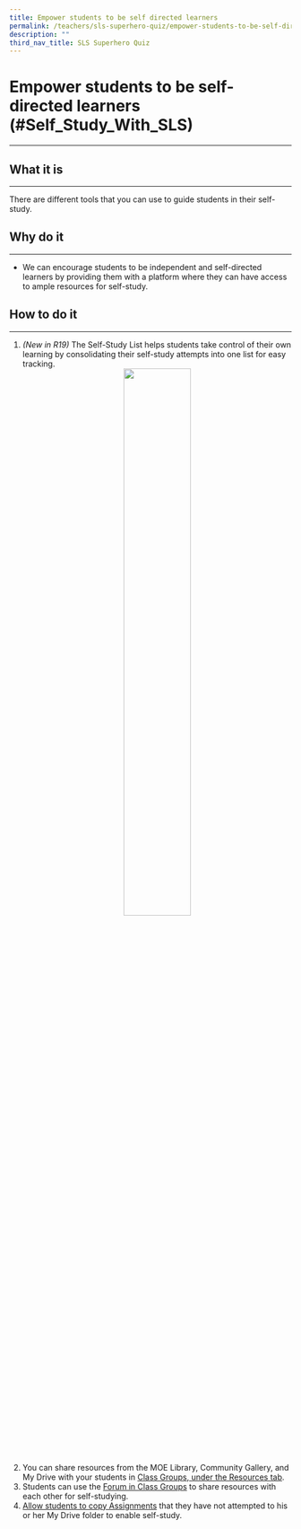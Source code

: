 ```yaml
---
title: Empower students to be self directed learners
permalink: /teachers/sls-superhero-quiz/empower-students-to-be-self-directed-learners/
description: ""
third_nav_title: SLS Superhero Quiz
---
```

<h1 class="page-title">Empower students to be self-directed learners (#Self_Study_With_SLS)</h1>
<hr>

<div>
  <h2>What it is</h2>
  <hr>
  <p>There are different tools that you can use to guide students in their self-study.</p>
  
  <h2>Why do it</h2>
  <hr>
  <ul>
    <li>We can encourage students to be independent and self-directed learners by providing them with a platform where they can have access to ample resources for self-study.</li>
  </ul>
  
  <h2>How to do it</h2>
  <hr>
  <ol>
    <li><i>(New in R19)</i> The Self-Study List helps students take control of their own learning by consolidating their self-study attempts into one list for easy tracking.</li>
    <div style="text-align:center;">
      <a target="_blank" href="../../media/images/UpdatedAssets/2Teacher/Empower.png"> <img width="50%" src="../../media/images/UpdatedAssets/2Teacher/Empower.png"></a>
    </div>
    <li>You can share resources from the MOE Library, Community Gallery, and My Drive with your students in <a target="_blank" href="https://www.learning.moe.edu.sg/sls/students/user-guide/vle/student/ClassGroups/AboutGroupResources.html">Class Groups, under the Resources tab</a>.</li>
    <li>Students can use the <a target="_blank" href="https://www.learning.moe.edu.sg/sls/teachers/user-guide/vle/teacher/ClassGroupManagement/AboutForum.html">Forum in Class Groups</a> to share resources with each other for self-studying.</li>
    <li><a target="_blank" href="https://www.learning.moe.edu.sg/sls/teachers/user-guide/vle/teacher/AssignmentFeedback/CopyAssignment.html">Allow students to copy Assignments</a> that they have not attempted to his or her My Drive folder to enable self-study.</li>
  </ol>
</div>

